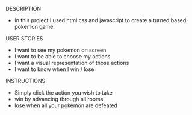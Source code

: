 DESCRIPTION
- In this project I used html css and javascript to create a turned based pokemon game.

USER STORIES
- I want to see my pokemon on screen
- I want to be able to choose my actions
- I want a visual representation of those actions
- I want to know when I win / lose

INSTRUCTIONS
- Simply click the action you wish to take
- win by advancing through all rooms
- lose when all your pokemon are defeated


